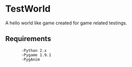 # TestWorld

A hello world like game created for game related testings.

## Requirements 
           -Python 2.x
           -Pygame 1.9.1 
           -PygAnim

